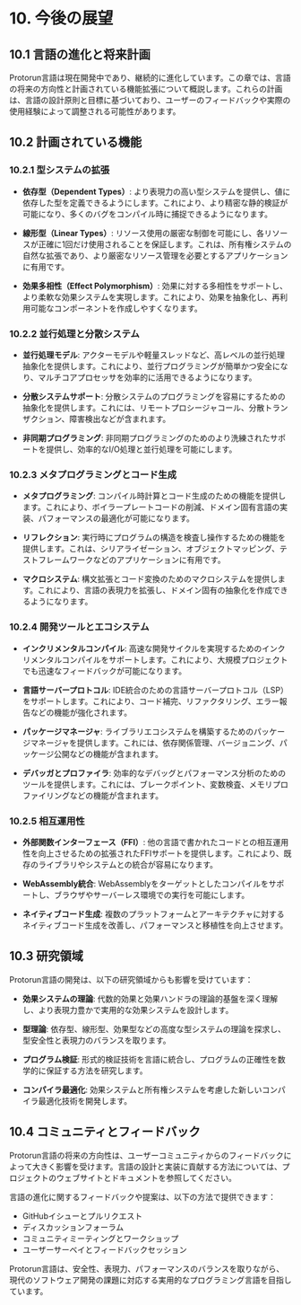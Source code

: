 # 10. 今後の展望

## 10.1 言語の進化と将来計画

Protorun言語は現在開発中であり、継続的に進化しています。この章では、言語の将来の方向性と計画されている機能拡張について概説します。これらの計画は、言語の設計原則と目標に基づいており、ユーザーのフィードバックや実際の使用経験によって調整される可能性があります。

## 10.2 計画されている機能

### 10.2.1 型システムの拡張

- **依存型（Dependent Types）**: より表現力の高い型システムを提供し、値に依存した型を定義できるようにします。これにより、より精密な静的検証が可能になり、多くのバグをコンパイル時に捕捉できるようになります。

- **線形型（Linear Types）**: リソース使用の厳密な制御を可能にし、各リソースが正確に1回だけ使用されることを保証します。これは、所有権システムの自然な拡張であり、より厳密なリソース管理を必要とするアプリケーションに有用です。

- **効果多相性（Effect Polymorphism）**: 効果に対する多相性をサポートし、より柔軟な効果システムを実現します。これにより、効果を抽象化し、再利用可能なコンポーネントを作成しやすくなります。

### 10.2.2 並行処理と分散システム

- **並行処理モデル**: アクターモデルや軽量スレッドなど、高レベルの並行処理抽象化を提供します。これにより、並行プログラミングが簡単かつ安全になり、マルチコアプロセッサを効率的に活用できるようになります。

- **分散システムサポート**: 分散システムのプログラミングを容易にするための抽象化を提供します。これには、リモートプロシージャコール、分散トランザクション、障害検出などが含まれます。

- **非同期プログラミング**: 非同期プログラミングのためのより洗練されたサポートを提供し、効率的なI/O処理と並行処理を可能にします。

### 10.2.3 メタプログラミングとコード生成

- **メタプログラミング**: コンパイル時計算とコード生成のための機能を提供します。これにより、ボイラープレートコードの削減、ドメイン固有言語の実装、パフォーマンスの最適化が可能になります。

- **リフレクション**: 実行時にプログラムの構造を検査し操作するための機能を提供します。これは、シリアライゼーション、オブジェクトマッピング、テストフレームワークなどのアプリケーションに有用です。

- **マクロシステム**: 構文拡張とコード変換のためのマクロシステムを提供します。これにより、言語の表現力を拡張し、ドメイン固有の抽象化を作成できるようになります。

### 10.2.4 開発ツールとエコシステム

- **インクリメンタルコンパイル**: 高速な開発サイクルを実現するためのインクリメンタルコンパイルをサポートします。これにより、大規模プロジェクトでも迅速なフィードバックが可能になります。

- **言語サーバープロトコル**: IDE統合のための言語サーバープロトコル（LSP）をサポートします。これにより、コード補完、リファクタリング、エラー報告などの機能が強化されます。

- **パッケージマネージャ**: ライブラリエコシステムを構築するためのパッケージマネージャを提供します。これには、依存関係管理、バージョニング、パッケージ公開などの機能が含まれます。

- **デバッガとプロファイラ**: 効率的なデバッグとパフォーマンス分析のためのツールを提供します。これには、ブレークポイント、変数検査、メモリプロファイリングなどの機能が含まれます。

### 10.2.5 相互運用性

- **外部関数インターフェース（FFI）**: 他の言語で書かれたコードとの相互運用性を向上させるための拡張されたFFIサポートを提供します。これにより、既存のライブラリやシステムとの統合が容易になります。

- **WebAssembly統合**: WebAssemblyをターゲットとしたコンパイルをサポートし、ブラウザやサーバーレス環境での実行を可能にします。

- **ネイティブコード生成**: 複数のプラットフォームとアーキテクチャに対するネイティブコード生成を改善し、パフォーマンスと移植性を向上させます。

## 10.3 研究領域

Protorun言語の開発は、以下の研究領域からも影響を受けています：

- **効果システムの理論**: 代数的効果と効果ハンドラの理論的基盤を深く理解し、より表現力豊かで実用的な効果システムを設計します。

- **型理論**: 依存型、線形型、効果型などの高度な型システムの理論を探求し、型安全性と表現力のバランスを取ります。

- **プログラム検証**: 形式的検証技術を言語に統合し、プログラムの正確性を数学的に保証する方法を研究します。

- **コンパイラ最適化**: 効果システムと所有権システムを考慮した新しいコンパイラ最適化技術を開発します。

## 10.4 コミュニティとフィードバック

Protorun言語の将来の方向性は、ユーザーコミュニティからのフィードバックによって大きく影響を受けます。言語の設計と実装に貢献する方法については、プロジェクトのウェブサイトとドキュメントを参照してください。

言語の進化に関するフィードバックや提案は、以下の方法で提供できます：

- GitHubイシューとプルリクエスト
- ディスカッションフォーラム
- コミュニティミーティングとワークショップ
- ユーザーサーベイとフィードバックセッション

Protorun言語は、安全性、表現力、パフォーマンスのバランスを取りながら、現代のソフトウェア開発の課題に対応する実用的なプログラミング言語を目指しています。
